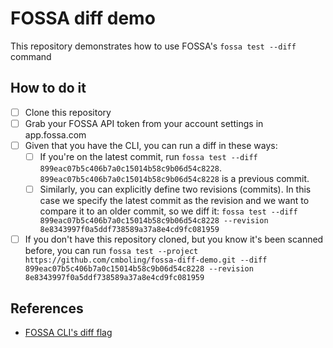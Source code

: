 # FOSSA diff demo

This repository demonstrates how to use FOSSA's `fossa test --diff` command

## How to do it

- [ ] Clone this repository
- [ ] Grab your FOSSA API token from your account settings in app.fossa.com
- [ ] Given that you have the CLI, you can run a diff in these ways:
  - [ ] If you're on the latest commit, run `fossa test --diff 899eac07b5c406b7a0c15014b58c9b06d54c8228`. `899eac07b5c406b7a0c15014b58c9b06d54c8228` is a previous commit.
  - [ ] Similarly, you can explicitly define two revisions (commits). In this case we specify the latest commit as the revision and we want to compare it to an older commit, so we diff it: `fossa test --diff 899eac07b5c406b7a0c15014b58c9b06d54c8228 --revision 8e8343997f0a5ddf738589a37a8e4cd9fc081959`
- [ ] If you don't have this repository cloned, but you know it's been scanned before, you can run `fossa test --project https://github.com/cmboling/fossa-diff-demo.git --diff 899eac07b5c406b7a0c15014b58c9b06d54c8228 --revision 8e8343997f0a5ddf738589a37a8e4cd9fc081959`

## References

- [FOSSA CLI's diff flag](https://github.com/fossas/fossa-cli/blob/master/docs/references/subcommands/test.md#test-for-new-issues-compared-to-another-revision)
